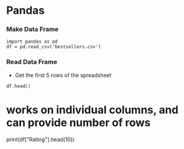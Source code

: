 # Pandas 

### Make Data Frame

```
import pandas as pd
df = pd.read_csv('bestsellers.csv')

```


### Read Data Frame

* Get the first 5 rows of the spreadsheet

```
df.head()
```

# works on individual columns, and can provide number of rows
print(df["Rating"].head(10))

